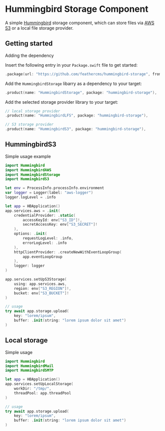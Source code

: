 # Hummingbird Storage Component

A simple [Hummingbird](https://github.com/hummingbird-project/hummingbird) storage component, which can store files via [AWS S3](https://aws.amazon.com/s3/) or a local file storage provider.

## Getting started 

Adding the dependency

Insert the following entry in your `Package.swift` file to get started:

```swift
.package(url: "https://github.com/feathercms/hummingbird-storage", from: "1.0.0"),
```

Add the `HummingbirdStorage` libarry as a dependency to your target:

```swift
.product(name: "HummingbirdStorage", package: "hummingbird-storage"),
```

Add the selected storage provider library to your target:

```swift
// local storage provider
.product(name: "HummingbirdLFS", package: "hummingbird-storage"),

// S3 storage provider
.product(name: "HummingbirdS3", package: "hummingbird-storage"),
```    

## HummingbirdS3

Simple usage example

```swift
import Hummingbird
import HummingbirdAWS
import HummingbirdStorage
import HummingbirdS3

let env = ProcessInfo.processInfo.environment
var logger = Logger(label: "aws-logger")
logger.logLevel = .info

let app = HBApplication()
app.services.aws = .init(
    credentialProvider: .static(
        accessKeyId: env["S3_ID"]!,
        secretAccessKey: env["S3_SECRET"]!
    ),
    options: .init(
        requestLogLevel: .info,
        errorLogLevel: .info
    ),
    httpClientProvider: .createNewWithEventLoopGroup(
        app.eventLoopGroup
    ),
    logger: logger
)

app.services.setUpS3Storage(
    using: app.services.aws,
    region: env["S3_REGION"]!,
    bucket: env["S3_BUCKET"]!
)

// usage
try await app.storage.upload(
    key: "lorem/ipsum",
    buffer: .init(string: "lorem ipsum dolor sit amet")
)
```

## Local storage

Simple usage

```swift
import Hummingbird
import HummingbirdMail
import HummingbirdSMTP

let app = HBApplication()
app.services.setUpLocalStorage(
    workDir: "/tmp/",
    threadPool: app.threadPool
)

// usage
try await app.storage.upload(
    key: "lorem/ipsum",
    buffer: .init(string: "lorem ipsum dolor sit amet")
)
```
